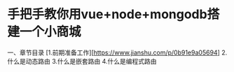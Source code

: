 # 手把手教你用vue+node+mongodb搭建一个小商城

一、章节目录
[1.前期准备工作][https://www.jianshu.com/p/0b91e9a05694]
2.什么是动态路由
3.什么是嵌套路由
4.什么是编程式路由